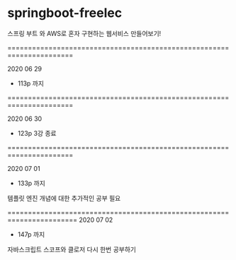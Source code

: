 # springboot-freelec
스프링 부트 와 AWS로 혼자 구현하는 웹서비스 만들어보기!

======================================================================

2020 06 29
- 113p 까지

======================================================================

2020 06 30

- 123p 3강 종료

======================================================================

2020 07 01
- 133p 까지

템플릿 엔진 개념에 대한 추가적인 공부 필요


=======================================================================
2020 07 02
- 147p 까지

자바스크립트 스코프와 클로저 다시 한번 공부하기


